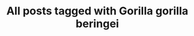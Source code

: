 ---
layout: tag
title: "All posts tagged with Gorilla gorilla beringei"
permalink: /weblog/tags/gorilla-gorilla-beringei/
taxonomy: Gorilla gorilla beringei
---